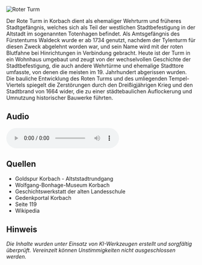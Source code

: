 ![Roter Turm](./images/korbach/p17.jpg)

Der Rote Turm in Korbach dient als ehemaliger Wehrturm und früheres Stadtgefängnis, welches sich als Teil der westlichen Stadtbefestigung in der Altstadt im sogenannten Totenhagen befindet. Als Amtsgefängnis des Fürstentums Waldeck wurde er ab 1734 genutzt, nachdem der Tylenturm für diesen Zweck abgelehnt worden war, und sein Name wird mit der roten Blutfahne bei Hinrichtungen in Verbindung gebracht. Heute ist der Turm in ein Wohnhaus umgebaut und zeugt von der wechselvollen Geschichte der Stadtbefestigung, die auch andere Wehrtürme und ehemalige Stadttore umfasste, von denen die meisten im 19. Jahrhundert abgerissen wurden. Die bauliche Entwicklung des Roten Turms und des umliegenden Tempel-Viertels spiegelt die Zerstörungen durch den Dreißigjährigen Krieg und den Stadtbrand von 1664 wider, die zu einer städtebaulichen Auflockerung und Umnutzung historischer Bauwerke führten.

## Audio

<audio controls class="full-width-audio">
  <source src="locales/korbach/de/p17.mp3" type="audio/mpeg">
  Dein Browser unterstützt kein Audioelement.
</audio>

## Quellen

- Goldspur Korbach - Altststadtrundgang
- Wolfgang-Bonhage-Museum Korbach
- Geschichtswerkstatt der alten Landesschule
- Gedenkportal Korbach
- Seite 119
- Wikipedia

## Hinweis

_Die Inhalte wurden unter Einsatz von KI-Werkzeugen erstellt und sorgfältig überprüft. Vereinzelt können Unstimmigkeiten nicht ausgeschlossen werden._